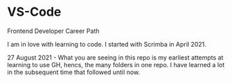 # VS-Code
 Frontend Developer Career Path

I am in love with learning to code.
I started with Scrimba in April 2021.

27 August 2021 - What you are seeing in this repo is my earliest attempts at learning to use GH,
hencs, the many folders in one repo.  I have learned a lot in the subsequent time that followed
until now.
